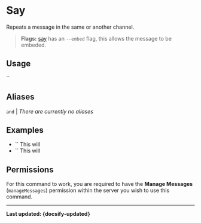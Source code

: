 # Say
Repeats a message in the same or another channel.
> **Flags:** [say](/commands/misc/say) has an `--embed` flag, this allows the message to be embeded.

## Usage
``

## Aliases
`` and `` | *There are currently no aliases*

## Examples
- `` This will 
- `` This will 

## Permissions
For this command to work, you are required to have the **Manage Messages** (`manageMessages`)  permission within the server you wish to use this command.

----

**Last updated: {docsify-updated}**